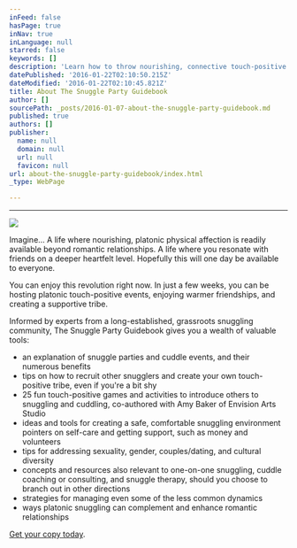 ```yaml
---
inFeed: false
hasPage: true
inNav: true
inLanguage: null
starred: false
keywords: []
description: 'Learn how to throw nourishing, connective touch-positive events'
datePublished: '2016-01-22T02:10:50.215Z'
dateModified: '2016-01-22T02:10:45.821Z'
title: About The Snuggle Party Guidebook
author: []
sourcePath: _posts/2016-01-07-about-the-snuggle-party-guidebook.md
published: true
authors: []
publisher:
  name: null
  domain: null
  url: null
  favicon: null
url: about-the-snuggle-party-guidebook/index.html
_type: WebPage

---
```

****
![](https://the-grid-user-content.s3-us-west-2.amazonaws.com/122aa9c5-4d5b-44f3-8ee5-7b5e28d9d34a.jpg)

Imagine... A life where nourishing, platonic physical affection is readily available beyond romantic relationships. A life where you resonate with friends on a deeper heartfelt level. Hopefully this will one day be available to everyone.

You can enjoy this revolution right now. In just a few weeks, you can be hosting platonic touch-positive events, enjoying warmer friendships, and creating a supportive tribe.

Informed by experts from a long-established, grassroots snuggling community, The Snuggle Party Guidebook gives you a wealth of valuable tools:

* an explanation of snuggle parties and cuddle events, and their numerous benefits
* tips on how to recruit other snugglers and create your own touch-positive tribe, even if you're a bit shy
* 25 fun touch-positive games and activities to introduce others to snuggling and cuddling, co-authored with Amy Baker of Envision Arts Studio 
* ideas and tools for creating a safe, comfortable snuggling environment
pointers on self-care and getting support, such as money and volunteers 
* tips for addressing sexuality, gender, couples/dating, and cultural diversity 
* concepts and resources also relevant to one-on-one snuggling, cuddle coaching or consulting, and snuggle therapy, should you choose to branch out in other directions 
* strategies for managing even some of the less common dynamics 
* ways platonic snuggling can complement and enhance romantic relationships

[Get your copy today][0].

[0]: http://www.amazon.com/gp/product/0981776477/ref=as_li_tl?ie=UTF8&camp=1789&creative=390957&creativeASIN=0981776477&linkCode=as2&tag=waffcomdelive-20&linkId=VTLNRNIDVJPYXNVC